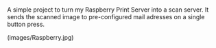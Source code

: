 # 

A simple project to turn my Raspberry Print Server into a scan server.
It sends the scanned image to pre-configured mail adresses on a single button press.



(images/Raspberry.jpg) 
